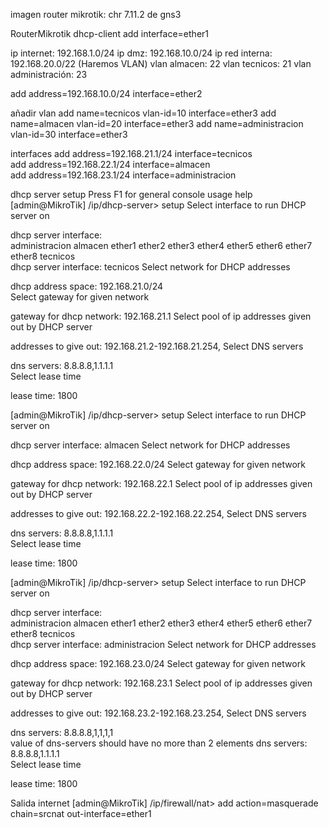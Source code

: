 imagen router mikrotik: chr 7.11.2 de gns3


RouterMikrotik
dhcp-client
add interface=ether1


ip internet: 192.168.1.0/24
ip dmz: 192.168.10.0/24
ip red interna: 192.168.20.0/22 (Haremos VLAN)
     vlan almacen: 22
     vlan tecnicos: 21
     vlan administración: 23

add address=192.168.10.0/24 interface=ether2




añadir vlan
add name=tecnicos vlan-id=10 interface=ether3 
add name=almacen vlan-id=20 interface=ether3 
add name=administracion vlan-id=30 interface=ether3 

interfaces
add address=192.168.21.1/24 interface=tecnicos  
add address=192.168.22.1/24 interface=almacen    
add address=192.168.23.1/24 interface=administracion 

dhcp server setup
Press F1 for general console usage help
[admin@MikroTik] /ip/dhcp-server> setup 
Select interface to run DHCP server on 

dhcp server interface:  
administracion     almacen     ether1     ether2     ether3     ether4     ether5     ether6     ether7     ether8     tecnicos   
dhcp server interface: tecnicos 
Select network for DHCP addresses 

dhcp address space: 192.168.21.0/24  
Select gateway for given network 

gateway for dhcp network: 192.168.21.1 
Select pool of ip addresses given out by DHCP server 

addresses to give out: 192.168.21.2-192.168.21.254, 
Select DNS servers 

dns servers: 8.8.8.8,1.1.1.1            
Select lease time 

lease time: 1800 


[admin@MikroTik] /ip/dhcp-server> setup 
Select interface to run DHCP server on 

dhcp server interface: almacen 
Select network for DHCP addresses 

dhcp address space: 192.168.22.0/24 
Select gateway for given network 

gateway for dhcp network: 192.168.22.1 
Select pool of ip addresses given out by DHCP server 

addresses to give out: 192.168.22.2-192.168.22.254, 
Select DNS servers 

dns servers: 8.8.8.8,1.1.1.1            
Select lease time 

lease time: 1800


[admin@MikroTik] /ip/dhcp-server> setup 
Select interface to run DHCP server on 

dhcp server interface:  
administracion     almacen     ether1     ether2     ether3     ether4     ether5     ether6     ether7     ether8     tecnicos   
dhcp server interface: administracion 
Select network for DHCP addresses 

dhcp address space: 192.168.23.0/24 
Select gateway for given network 

gateway for dhcp network: 192.168.23.1 
Select pool of ip addresses given out by DHCP server 

addresses to give out: 192.168.23.2-192.168.23.254, 
Select DNS servers 

dns servers: 8.8.8.8,1,1,1,1            
value of dns-servers should have no more than 2 elements
dns servers: 8.8.8.8,1.1.1.1           
Select lease time 

lease time: 1800 

Salida internet
[admin@MikroTik] /ip/firewall/nat> add action=masquerade chain=srcnat out-interface=ether1 